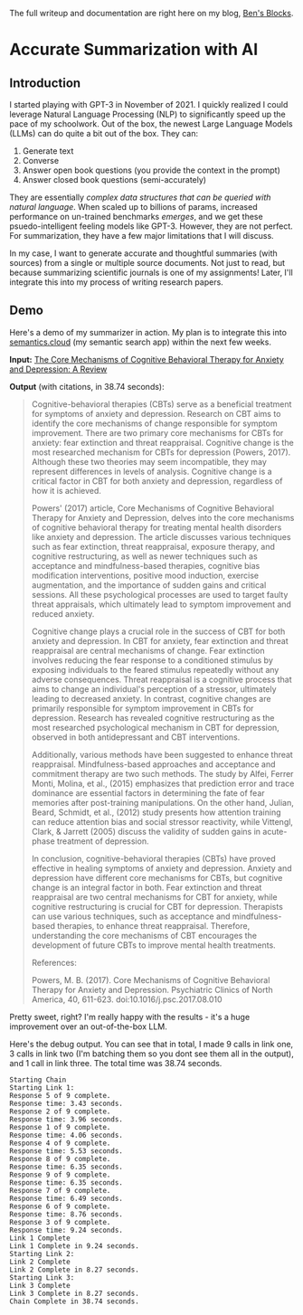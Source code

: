 The full writeup and documentation are right here on my blog, [Ben's Blocks](https://blocks.beneverman.com/projects/ai-summarizer).

# Accurate Summarization with AI

## Introduction
I started playing with GPT-3 in November of 2021. I quickly realized I could leverage Natural Language Processing (NLP) to significantly speed up the pace of my schoolwork. Out of the box, the newest Large Language Models (LLMs) can do quite a bit out of the box. They can:

1. Generate text
2. Converse
3. Answer open book questions (you provide the context in the prompt)
4. Answer closed book questions (semi-accurately)

They are essentially *complex data structures that can be queried with natural language*. When scaled up to billions of params, increased performance on un-trained benchmarks *emerges*, and we get these psuedo-intelligent feeling models like GPT-3. However, they are not perfect. For summarization, they have a few major limitations that I will discuss.

In my case, I want to generate accurate and thoughtful summaries (with sources) from a single or multiple source documents. Not just to read, but because summarizing scientific journals is one of my assignments! Later, I'll integrate this into my process of writing research papers.

## Demo

Here's a demo of my summarizer in action. My plan is to integrate this into [semantics.cloud](https://www.semantics.cloud) (my semantic search app) within the next few weeks.

**Input:** [The Core Mechanisms of Cognitive Behavioral Therapy for Anxiety and Depression: A Review](https://pubmed.ncbi.nlm.nih.gov/29080589/)

**Output** (with citations, in 38.74 seconds):

>Cognitive-behavioral therapies (CBTs) serve as a beneficial treatment for symptoms of anxiety and depression. Research on CBT aims to identify the core mechanisms of change responsible for symptom improvement. There are two primary core mechanisms for CBTs for anxiety: fear extinction and threat reappraisal. Cognitive change is the most researched mechanism for CBTs for depression (Powers, 2017). Although these two theories may seem incompatible, they may represent differences in levels of analysis. Cognitive change is a critical factor in CBT for both anxiety and depression, regardless of how it is achieved.
>
>Powers' (2017) article, Core Mechanisms of Cognitive Behavioral Therapy for Anxiety and Depression, delves into the core mechanisms of cognitive behavioral therapy for treating mental health disorders like anxiety and depression. The article discusses various techniques such as fear extinction, threat reappraisal, exposure therapy, and cognitive restructuring, as well as newer techniques such as acceptance and mindfulness-based therapies, cognitive bias modification interventions, positive mood induction, exercise augmentation, and the importance of sudden gains and critical sessions. All these psychological processes are used to target faulty threat appraisals, which ultimately lead to symptom improvement and reduced anxiety. 
>
>Cognitive change plays a crucial role in the success of CBT for both anxiety and depression. In CBT for anxiety, fear extinction and threat reappraisal are central mechanisms of change. Fear extinction involves reducing the fear response to a conditioned stimulus by exposing individuals to the feared stimulus repeatedly without any adverse consequences. Threat reappraisal is a cognitive process that aims to change an individual's perception of a stressor, ultimately leading to decreased anxiety. In contrast, cognitive changes are primarily responsible for symptom improvement in CBTs for depression. Research has revealed cognitive restructuring as the most researched psychological mechanism in CBT for depression, observed in both antidepressant and CBT interventions.
>
>Additionally, various methods have been suggested to enhance threat reappraisal. Mindfulness-based approaches and acceptance and commitment therapy are two such methods. The study by Alfei, Ferrer Monti, Molina, et al., (2015) emphasizes that prediction error and trace dominance are essential factors in determining the fate of fear memories after post-training manipulations. On the other hand, Julian, Beard, Schmidt, et al., (2012) study presents how attention training can reduce attention bias and social stressor reactivity, while Vittengl, Clark, & Jarrett (2005) discuss the validity of sudden gains in acute-phase treatment of depression. 
>
>In conclusion, cognitive-behavioral therapies (CBTs) have proved effective in healing symptoms of anxiety and depression. Anxiety and depression have different core mechanisms for CBTs, but cognitive change is an integral factor in both. Fear extinction and threat reappraisal are two central mechanisms for CBT for anxiety, while cognitive restructuring is crucial for CBT for depression. Therapists can use various techniques, such as acceptance and mindfulness-based therapies, to enhance threat reappraisal. Therefore, understanding the core mechanisms of CBT encourages the development of future CBTs to improve mental health treatments. 
>
>References:
>
>Powers, M. B. (2017). Core Mechanisms of Cognitive Behavioral Therapy for Anxiety and Depression. Psychiatric Clinics of North America, 40, 611-623. doi:10.1016/j.psc.2017.08.010

Pretty sweet, right? I'm really happy with the results - it's a huge improvement over an out-of-the-box LLM.

Here's the debug output. You can see that in total, I made 9 calls in link one, 3 calls in link two (I'm batching them so you dont see them all in the output), and 1 call in link three. The total time was 38.74 seconds.

```
Starting Chain
Starting Link 1:
Response 5 of 9 complete.
Response time: 3.43 seconds.
Response 2 of 9 complete.
Response time: 3.96 seconds.
Response 1 of 9 complete.
Response time: 4.06 seconds.
Response 4 of 9 complete.
Response time: 5.53 seconds.
Response 8 of 9 complete.
Response time: 6.35 seconds.
Response 9 of 9 complete.
Response time: 6.35 seconds.
Response 7 of 9 complete.
Response time: 6.49 seconds.
Response 6 of 9 complete.
Response time: 8.76 seconds.
Response 3 of 9 complete.
Response time: 9.24 seconds.
Link 1 Complete
Link 1 Complete in 9.24 seconds.
Starting Link 2:
Link 2 Complete
Link 2 Complete in 8.27 seconds.
Starting Link 3:
Link 3 Complete
Link 3 Complete in 8.27 seconds.
Chain Complete in 38.74 seconds.
```